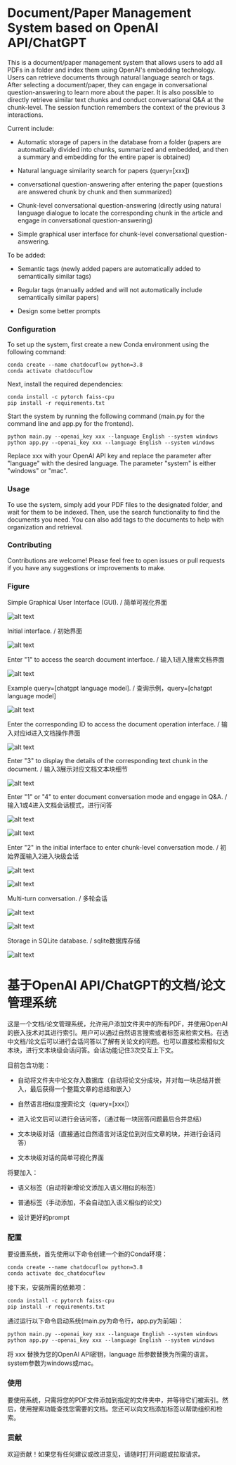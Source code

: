 # Document/Paper Management System based on OpenAI API/ChatGPT

This is a document/paper management system that allows users to add all PDFs in a folder and index them using OpenAI's embedding technology. Users can retrieve documents through natural language search or tags. After selecting a document/paper, they can engage in conversational question-answering to learn more about the paper. It is also possible to directly retrieve similar text chunks and conduct conversational Q&A at the chunk-level. The session function remembers the context of the previous 3 interactions.

Current include:

* Automatic storage of papers in the database from a folder (papers are automatically divided into chunks, summarized and embedded, and then a summary and embedding for the entire paper is obtained)

* Natural language similarity search for papers (query=[xxx])

* conversational question-answering after entering the paper (questions are answered chunk by chunk and then summarized)

* Chunk-level conversational question-answering (directly using natural language dialogue to locate the corresponding chunk in the article and engage in conversational question-answering)

* Simple graphical user interface for chunk-level conversational question-answering.

To be added:

* Semantic tags (newly added papers are automatically added to semantically similar tags)

* Regular tags (manually added and will not automatically include semantically similar papers)

* Design some better prompts

### Configuration

To set up the system, first create a new Conda environment using the following command:

```
conda create --name chatdocuflow python=3.8
conda activate chatdocuflow
```

Next, install the required dependencies:

```
conda install -c pytorch faiss-cpu
pip install -r requirements.txt
```

Start the system by running the following command (main.py for the command line and app.py for the frontend).

```
python main.py --openai_key xxx --language English --system windows
python app.py --openai_key xxx --language English --system windows
```

Replace xxx with your OpenAI API key and replace the parameter after "language" with the desired language. The parameter "system" is either "windows" or "mac".

### Usage

To use the system, simply add your PDF files to the designated folder, and wait for them to be indexed. Then, use the search functionality to find the documents you need. You can also add tags to the documents to help with organization and retrieval.

### Contributing

Contributions are welcome! Please feel free to open issues or pull requests if you have any suggestions or improvements to make.

### Figure

Simple Graphical User Interface (GUI). / 简单可视化界面

![alt text](fig/gui.png)

Initial interface. / 初始界面

![alt text](fig/fig1.png)

Enter "1" to access the search document interface. / 输入1进入搜索文档界面

![alt text](fig/fig2.png)

Example query=[chatgpt language model]. / 查询示例，query=[chatgpt language model]

![alt text](fig/fig3.png)

Enter the corresponding ID to access the document operation interface. / 输入对应id进入文档操作界面

![alt text](fig/fig4.png)

Enter "3" to display the details of the corresponding text chunk in the document. / 输入3展示对应文档文本块细节

![alt text](fig/fig5.png)

Enter "1" or "4" to enter document conversation mode and engage in Q&A. / 输入1或4进入文档会话模式，进行问答

![alt text](fig/fig6.png)

![alt text](fig/fig7.png)

Enter "2" in the initial interface to enter chunk-level conversation mode. / 初始界面输入2进入块级会话

![alt text](fig/fig8.png)

![alt text](fig/fig9.png)

Multi-turn conversation. / 多轮会话

![alt text](fig/fig10.png)

![alt text](fig/fig11.png)

Storage in SQLite database. / sqlite数据库存储

![alt text](fig/db.png)

# 基于OpenAI API/ChatGPT的文档/论文管理系统

这是一个文档/论文管理系统，允许用户添加文件夹中的所有PDF，并使用OpenAI的嵌入技术对其进行索引。用户可以通过自然语言搜索或者标签来检索文档。在选中文档/论文后可以进行会话问答以了解有关论文的问题。也可以直接检索相似文本块，进行文本块级会话问答。会话功能记住3次交互上下文。

目前包含功能：

* 自动将文件夹中论文存入数据库（自动将论文分成块，并对每一块总结并嵌入，最后获得一个整篇文章的总结和嵌入）

* 自然语言相似度搜索论文（query=[xxx]）

* 进入论文后可以进行会话问答，（通过每一块回答问题最后合并总结）

* 文本块级对话（直接通过自然语言对话定位到对应文章的块，并进行会话问答）

* 文本块级对话的简单可视化界面

将要加入：

* 语义标签（自动将新增论文添加入语义相似的标签）

* 普通标签（手动添加，不会自动加入语义相似的论文）

* 设计更好的prompt

### 配置

要设置系统，首先使用以下命令创建一个新的Conda环境：

```
conda create --name chatdocuflow python=3.8
conda activate doc_chatdocuflow
```

接下来，安装所需的依赖项：

```
conda install -c pytorch faiss-cpu
pip install -r requirements.txt
```

通过运行以下命令启动系统(main.py为命令行，app.py为前端)：

```
python main.py --openai_key xxx --language English --system windows
python app.py --openai_key xxx --language English --system windows
```

将 xxx 替换为您的OpenAI API密钥，language 后参数替换为所需的语言。system参数为windows或mac。

### 使用

要使用系统，只需将您的PDF文件添加到指定的文件夹中，并等待它们被索引。然后，使用搜索功能查找您需要的文档。您还可以向文档添加标签以帮助组织和检索。

### 贡献

欢迎贡献！如果您有任何建议或改进意见，请随时打开问题或拉取请求。
